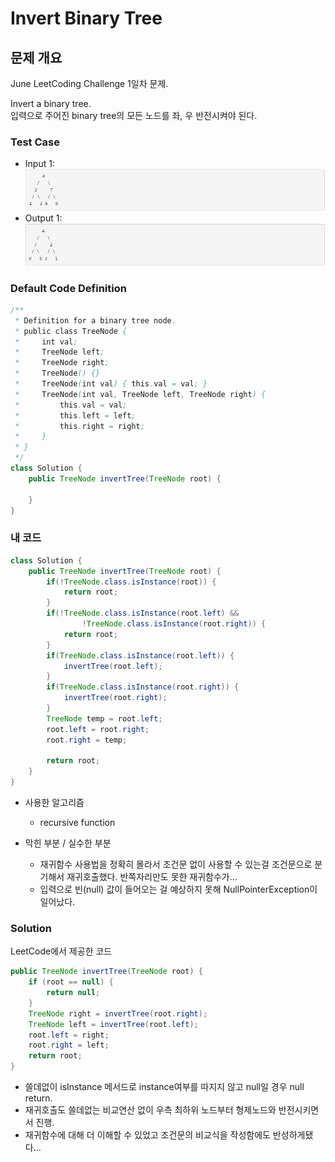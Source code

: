 # Invert Binary Tree

## 문제 개요
June LeetCoding Challenge 1일차 문제.  

Invert a binary tree.   
입력으로 주어진 binary tree의 모든 노드를 좌, 우 반전시켜야 된다.

### Test Case
- Input 1:   
![input1](../../assets/leetcode-june-challenge-day1-input1.png)
- Output 1:   
![output1](../../assets/leetcode-june-challenge-day1-output1.png)

### Default Code Definition
```java
/**
 * Definition for a binary tree node.
 * public class TreeNode {
 *     int val;
 *     TreeNode left;
 *     TreeNode right;
 *     TreeNode() {}
 *     TreeNode(int val) { this.val = val; }
 *     TreeNode(int val, TreeNode left, TreeNode right) {
 *         this.val = val;
 *         this.left = left;
 *         this.right = right;
 *     }
 * }
 */
class Solution {
    public TreeNode invertTree(TreeNode root) {
        
    }
}
```

### 내 코드
```java
class Solution {
    public TreeNode invertTree(TreeNode root) {
        if(!TreeNode.class.isInstance(root)) {
            return root;
        }
        if(!TreeNode.class.isInstance(root.left) && 
                !TreeNode.class.isInstance(root.right)) {
            return root;
        }
        if(TreeNode.class.isInstance(root.left)) {
            invertTree(root.left);
        }
        if(TreeNode.class.isInstance(root.right)) {
            invertTree(root.right);
        }
        TreeNode temp = root.left;
        root.left = root.right;
        root.right = temp;
        
        return root;
    }
}
```

- 사용한 알고리즘
    - recursive function

- 막힌 부분 / 실수한 부분
    - 재귀함수 사용법을 정확히 몰라서 조건문 없이 사용할 수 있는걸 조건문으로 분기해서 재귀호출했다. 반쪽자리만도 못한  재귀함수가...
    - 입력으로 빈(null) 값이 들어오는 걸 예상하지 못해 NullPointerException이 일어났다.

### Solution
LeetCode에서 제공한 코드
```java
public TreeNode invertTree(TreeNode root) {
    if (root == null) {
        return null;
    }
    TreeNode right = invertTree(root.right);
    TreeNode left = invertTree(root.left);
    root.left = right;
    root.right = left;
    return root;
}
```
- 쓸데없이 isInstance 메서드로 instance여부를 따지지 않고 null일 경우 null return.
- 재귀호출도 쓸데없는 비교연산 없이 우측 최하위 노드부터 형제노드와 반전시키면서 진행.
- 재귀함수에 대해 더 이해할 수 있었고 조건문의 비교식을 작성함에도 반성하게됐다...
